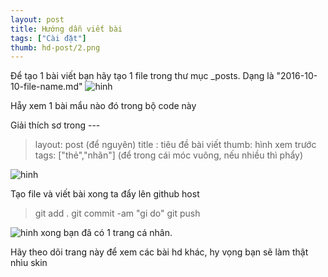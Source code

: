 ```yaml
---
layout: post
title: Hướng dẫn viết bài
tags: ["Cài đặt"]
thumb: hd-post/2.png
---
```


Để tạo 1 bài viết bạn hãy tạo 1 file trong thư mục _posts.
Dạng là "2016-10-10-file-name.md"
![hinh]({{site.asseturl}}/hd-post/1.png)

Hẵy xem 1 bài mẩu nào đó trong bộ code này

Giải thích sơ trong ---
> layout: post (để nguyên)
> title : tiêu đề bài viết
> thumb: hình xem trước
> tags: ["thẻ","nhãn"] (để trong cái móc vuông, nếu nhiều thì phẩy)

![hinh]({{site.asseturl}}/hd-post/2.png)

Tạo file và viết bài xong ta đẩy lên github host

> git add .
> git commit -am "gi do"
> git push

![hinh]({{site.asseturl}}/hd-post/3.png)
xong bạn đã có 1 trang cá nhân.

Hãy theo dõi trang này để xem các bài hd khác, hy vọng bạn sẽ làm thật nhìu skin
